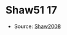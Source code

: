 <a name="material" />

# Shaw51 17
<script type="application/ld+json">
  {
    "@context": "https://schema.org/",
    "@type": "ChemicalSubstance",
    "http://purl.org/dc/terms/conformsTo":
      {
        "@type": "CreativeWork",
        "@id": "https://bioschemas.org/profiles/ChemicalSubstance/0.4-RELEASE/"
      },
    "@id": "https://egonw.github.io/nanowiki/nanowiki47.html#material",
    "name": "Shaw51 17",
    "sameAs": "http://127.0.0.1/mediawiki/index.php/Special:URIResolver/Shaw51_17"
  }
</script>


* Source: [Shaw2008](Shaw2008.md)
